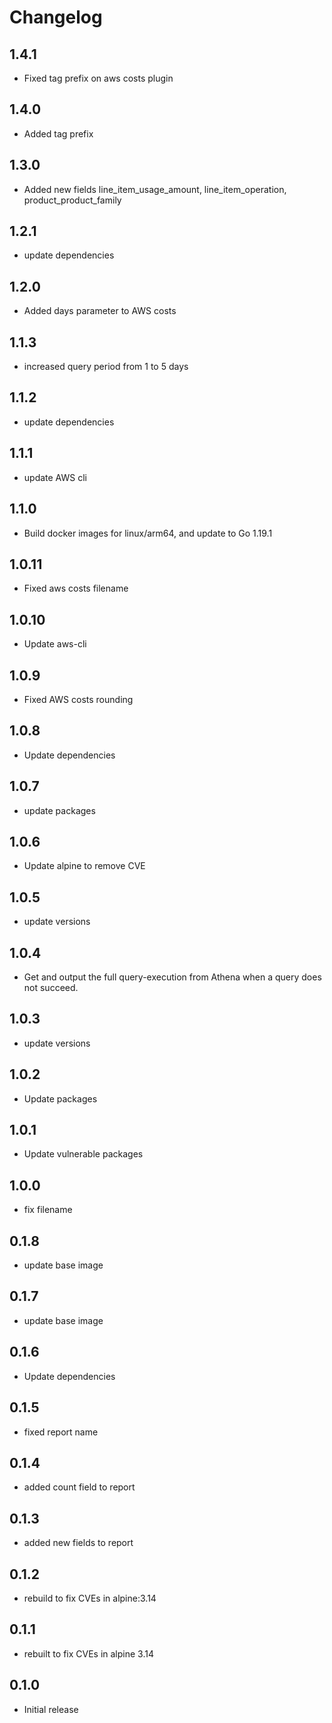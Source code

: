 # Changelog

## 1.4.1
* Fixed tag prefix on aws costs plugin

## 1.4.0
* Added tag prefix

## 1.3.0
* Added new fields line_item_usage_amount, line_item_operation, product_product_family

## 1.2.1
* update dependencies

## 1.2.0
* Added days parameter to AWS costs

## 1.1.3
* increased query period from 1 to 5 days

## 1.1.2
* update dependencies

## 1.1.1
* update AWS cli

## 1.1.0
* Build docker images for linux/arm64, and update to Go 1.19.1

## 1.0.11
* Fixed aws costs filename

## 1.0.10
* Update aws-cli

## 1.0.9
* Fixed AWS costs rounding

## 1.0.8
* Update dependencies

## 1.0.7
* update packages

## 1.0.6
* Update alpine to remove CVE

## 1.0.5
* update versions

## 1.0.4
* Get and output the full query-execution from Athena when a query does not succeed.

## 1.0.3
* update versions

## 1.0.2
* Update packages

## 1.0.1
* Update vulnerable packages

## 1.0.0
* fix filename

## 0.1.8
* update base image

## 0.1.7
* update base image

## 0.1.6
* Update dependencies

## 0.1.5
* fixed report name
## 0.1.4
* added count field to report
## 0.1.3
* added new fields to report
## 0.1.2
* rebuild to fix CVEs in alpine:3.14

## 0.1.1
* rebuilt to fix CVEs in alpine 3.14

## 0.1.0

* Initial release

